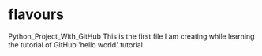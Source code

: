 # flavours
Python_Project_With_GitHub
This is the first file I am creating while learning the tutorial of GitHub 'hello world' tutorial.
